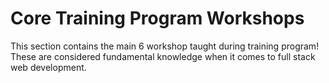 # Core Training Program Workshops
This section contains the main 6 workshop taught during training program! These are considered fundamental knowledge when it comes to full stack web development.